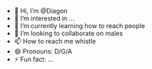 - 👋 Hi, I’m @Diagon
- 👀 I’m interested in ...
- 🌱 I’m currently learning how to reach people
- 💞️ I’m looking to collaborate on males
- 📫 How to reach me whistle
- 😄 Pronouns: D/G/A
- ⚡ Fun fact: ...

<!---
Diagay/Diagay is a ✨ special ✨ repository because its `README.md` (this file) appears on your GitHub profile.
You can click the Preview link to take a look at your changes.
--->
